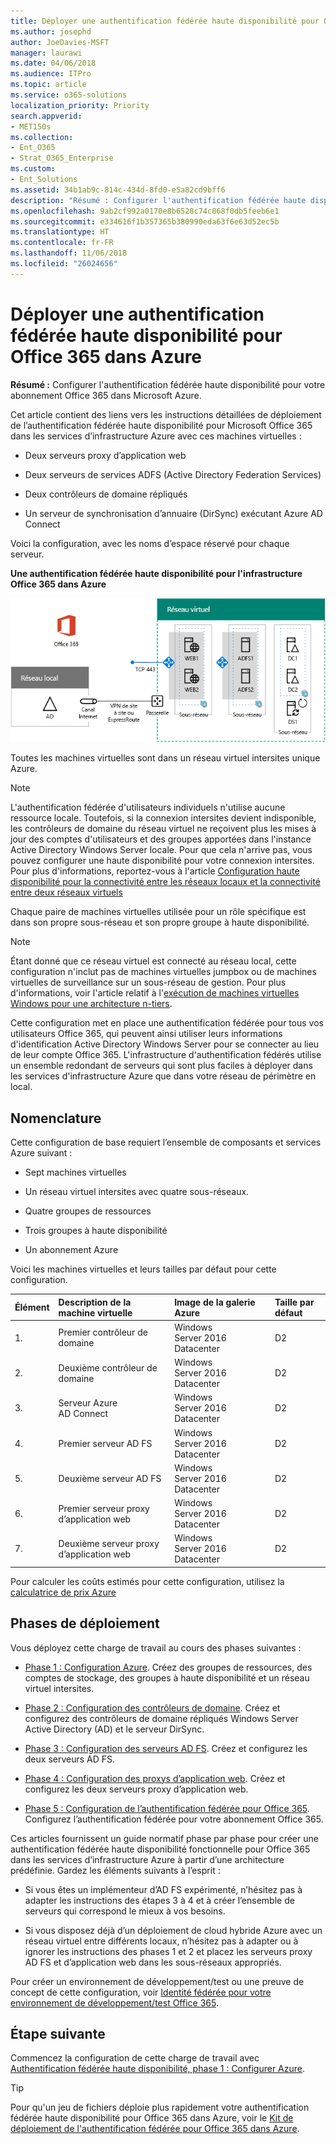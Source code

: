 ```yaml
---
title: Déployer une authentification fédérée haute disponibilité pour Office 365 dans Azure
ms.author: josephd
author: JoeDavies-MSFT
manager: laurawi
ms.date: 04/06/2018
ms.audience: ITPro
ms.topic: article
ms.service: o365-solutions
localization_priority: Priority
search.appverid:
- MET150s
ms.collection:
- Ent_O365
- Strat_O365_Enterprise
ms.custom:
- Ent_Solutions
ms.assetid: 34b1ab9c-814c-434d-8fd0-e5a82cd9bff6
description: "Résumé : Configurer l'authentification fédérée haute disponibilité pour votre abonnement Office 365 dans Microsoft Azure."
ms.openlocfilehash: 9ab2cf992a0170e8b6528c74c868f0db5feeb6e1
ms.sourcegitcommit: e334616f1b357365b380990eda63f6e63d52ec5b
ms.translationtype: HT
ms.contentlocale: fr-FR
ms.lasthandoff: 11/06/2018
ms.locfileid: "26024656"
---
```

# <a name="deploy-high-availability-federated-authentication-for-office-365-in-azure"></a>Déployer une authentification fédérée haute disponibilité pour Office 365 dans Azure

 **Résumé :** Configurer l'authentification fédérée haute disponibilité pour votre abonnement Office 365 dans Microsoft Azure.
  
Cet article contient des liens vers les instructions détaillées de déploiement de l’authentification fédérée haute disponibilité pour Microsoft Office 365 dans les services d’infrastructure Azure avec ces machines virtuelles :
  
- Deux serveurs proxy d’application web
    
- Deux serveurs de services ADFS (Active Directory Federation Services)
    
- Deux contrôleurs de domaine répliqués
    
- Un serveur de synchronisation d’annuaire (DirSync) exécutant Azure AD Connect
    
Voici la configuration, avec les noms d’espace réservé pour chaque serveur.
  
**Une authentification fédérée haute disponibilité pour l'infrastructure Office 365 dans Azure**

![Configuration finale de l’infrastructure d’authentification fédérée haute disponibilité Office 365 dans Azure](media/c5da470a-f2aa-489a-a050-df09b4d641df.png)
  
Toutes les machines virtuelles sont dans un réseau virtuel intersites unique Azure. 
  
> [!NOTE]
> L'authentification fédérée d'utilisateurs individuels n'utilise aucune ressource locale. Toutefois, si la connexion intersites devient indisponible, les contrôleurs de domaine du réseau virtuel ne reçoivent plus les mises à jour des comptes d'utilisateurs et des groupes apportées dans l'instance Active Directory Windows Server locale. Pour que cela n'arrive pas, vous pouvez configurer une haute disponibilité pour votre connexion intersites. Pour plus d'informations, reportez-vous à l'article [Configuration haute disponibilité pour la connectivité entre les réseaux locaux et la connectivité entre deux réseaux virtuels](https://docs.microsoft.com/azure/vpn-gateway/vpn-gateway-highlyavailable)
  
Chaque paire de machines virtuelles utilisée pour un rôle spécifique est dans son propre sous-réseau et son propre groupe à haute disponibilité.
  
> [!NOTE]
> Étant donné que ce réseau virtuel est connecté au réseau local, cette configuration n'inclut pas de machines virtuelles jumpbox ou de machines virtuelles de surveillance sur un sous-réseau de gestion. Pour plus d'informations, voir l'article relatif à l'[exécution de machines virtuelles Windows pour une architecture n-tiers](https://docs.microsoft.com/azure/guidance/guidance-compute-n-tier-vm). 
  
Cette configuration met en place une authentification fédérée pour tous vos utilisateurs Office 365, qui peuvent ainsi utiliser leurs informations d'identification Active Directory Windows Server pour se connecter au lieu de leur compte Office 365. L'infrastructure d'authentification fédérés utilise un ensemble redondant de serveurs qui sont plus faciles à déployer dans les services d'infrastructure Azure que dans votre réseau de périmètre en local.
  
## <a name="bill-of-materials"></a>Nomenclature

Cette configuration de base requiert l’ensemble de composants et services Azure suivant :
  
- Sept machines virtuelles
    
- Un réseau virtuel intersites avec quatre sous-réseaux.
    
- Quatre groupes de ressources
    
- Trois groupes à haute disponibilité
    
- Un abonnement Azure
    
Voici les machines virtuelles et leurs tailles par défaut pour cette configuration.
  
|**Élément**|**Description de la machine virtuelle**|**Image de la galerie Azure**|**Taille par défaut**|
|:-----|:-----|:-----|:-----|
|1.  <br/> |Premier contrôleur de domaine  <br/> |Windows Server 2016 Datacenter  <br/> |D2  <br/> |
|2.  <br/> |Deuxième contrôleur de domaine  <br/> |Windows Server 2016 Datacenter  <br/> |D2  <br/> |
|3.  <br/> |Serveur Azure AD Connect  <br/> |Windows Server 2016 Datacenter  <br/> |D2  <br/> |
|4.  <br/> |Premier serveur AD FS  <br/> |Windows Server 2016 Datacenter  <br/> |D2  <br/> |
|5.  <br/> |Deuxième serveur AD FS  <br/> |Windows Server 2016 Datacenter  <br/> |D2  <br/> |
|6.  <br/> |Premier serveur proxy d’application web  <br/> |Windows Server 2016 Datacenter  <br/> |D2  <br/> |
|7.  <br/> |Deuxième serveur proxy d’application web  <br/> |Windows Server 2016 Datacenter  <br/> |D2  <br/> |
   
Pour calculer les coûts estimés pour cette configuration, utilisez la [calculatrice de prix Azure](https://azure.microsoft.com/pricing/calculator/)
  
## <a name="phases-of-deployment"></a>Phases de déploiement

Vous déployez cette charge de travail au cours des phases suivantes :
  
- [Phase 1 : Configuration Azure](high-availability-federated-authentication-phase-1-configure-azure.md). Créez des groupes de ressources, des comptes de stockage, des groupes à haute disponibilité et un réseau virtuel intersites.
    
- [Phase 2 : Configuration des contrôleurs de domaine](high-availability-federated-authentication-phase-2-configure-domain-controllers.md). Créez et configurez des contrôleurs de domaine répliqués Windows Server Active Directory (AD) et le serveur DirSync.
    
- [Phase 3 : Configuration des serveurs AD FS](high-availability-federated-authentication-phase-3-configure-ad-fs-servers.md). Créez et configurez les deux serveurs AD FS.
    
- [Phase 4 : Configuration des proxys d’application web](high-availability-federated-authentication-phase-4-configure-web-application-pro.md). Créez et configurez les deux serveurs proxy d’application web.
    
- [Phase 5 : Configuration de l’authentification fédérée pour Office 365](high-availability-federated-authentication-phase-5-configure-federated-authentic.md). Configurez l’authentification fédérée pour votre abonnement Office 365.
    
Ces articles fournissent un guide normatif phase par phase pour créer une authentification fédérée haute disponibilité fonctionnelle pour Office 365 dans les services d’infrastructure Azure à partir d’une architecture prédéfinie. Gardez les éléments suivants à l’esprit :
  
- Si vous êtes un implémenteur d’AD FS expérimenté, n’hésitez pas à adapter les instructions des étapes 3 à 4 et à créer l’ensemble de serveurs qui correspond le mieux à vos besoins. 
    
- Si vous disposez déjà d’un déploiement de cloud hybride Azure avec un réseau virtuel entre différents locaux, n’hésitez pas à adapter ou à ignorer les instructions des phases 1 et 2 et placez les serveurs proxy AD FS et d’application web dans les sous-réseaux appropriés.
    
Pour créer un environnement de développement/test ou une preuve de concept de cette configuration, voir [Identité fédérée pour votre environnement de développement/test Office 365](federated-identity-for-your-office-365-dev-test-environment.md).
  
## <a name="next-step"></a>Étape suivante

Commencez la configuration de cette charge de travail avec [Authentification fédérée haute disponibilité, phase 1 : Configurer Azure](high-availability-federated-authentication-phase-1-configure-azure.md). 
  
> [!TIP]
> Pour qu'un jeu de fichiers déploie plus rapidement votre authentification fédérée haute disponibilité pour Office 365 dans Azure, voir le [Kit de déploiement de l'authentification fédérée pour Office 365 dans Azure](https://gallery.technet.microsoft.com/Federated-Authentication-8a9f1664). 
 

